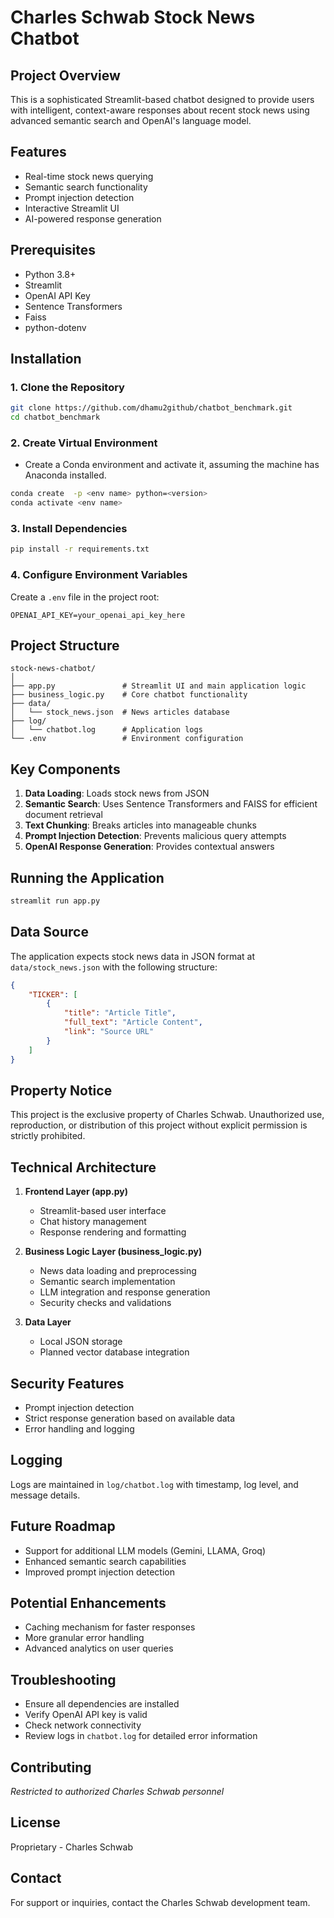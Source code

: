 # Charles Schwab Stock News Chatbot

## Project Overview
This is a sophisticated Streamlit-based chatbot designed to provide users with intelligent, context-aware responses about recent stock news using advanced semantic search and OpenAI's language model.

## Features
- Real-time stock news querying
- Semantic search functionality
- Prompt injection detection
- Interactive Streamlit UI
- AI-powered response generation

## Prerequisites
- Python 3.8+
- Streamlit
- OpenAI API Key
- Sentence Transformers
- Faiss
- python-dotenv

## Installation

### 1. Clone the Repository
```bash
git clone https://github.com/dhamu2github/chatbot_benchmark.git
cd chatbot_benchmark
```

### 2. Create Virtual Environment
- Create a Conda environment and activate it, assuming the machine has Anaconda installed.
```bash
conda create  -p <env name> python=<version>
conda activate <env name>
```

### 3. Install Dependencies
```bash
pip install -r requirements.txt
```

### 4. Configure Environment Variables
Create a `.env` file in the project root:
```
OPENAI_API_KEY=your_openai_api_key_here
```

## Project Structure
```
stock-news-chatbot/
│
├── app.py               # Streamlit UI and main application logic
├── business_logic.py    # Core chatbot functionality
├── data/
│   └── stock_news.json  # News articles database
├── log/
│   └── chatbot.log      # Application logs
└── .env                 # Environment configuration
```

## Key Components
1. **Data Loading**: Loads stock news from JSON
2. **Semantic Search**: Uses Sentence Transformers and FAISS for efficient document retrieval
3. **Text Chunking**: Breaks articles into manageable chunks
4. **Prompt Injection Detection**: Prevents malicious query attempts
5. **OpenAI Response Generation**: Provides contextual answers

## Running the Application
```bash
streamlit run app.py
```

## Data Source

The application expects stock news data in JSON format at `data/stock_news.json` with the following structure:

```json
{
    "TICKER": [
        {
            "title": "Article Title",
            "full_text": "Article Content",
            "link": "Source URL"
        }
    ]
}
```

## Property Notice

This project is the exclusive property of Charles Schwab. Unauthorized use, reproduction, or distribution of this project without explicit permission is strictly prohibited.

## Technical Architecture

1. **Frontend Layer (app.py)**
   - Streamlit-based user interface
   - Chat history management
   - Response rendering and formatting

2. **Business Logic Layer (business_logic.py)**
   - News data loading and preprocessing
   - Semantic search implementation
   - LLM integration and response generation
   - Security checks and validations

3. **Data Layer**
   - Local JSON storage
   - Planned vector database integration

## Security Features
- Prompt injection detection
- Strict response generation based on available data
- Error handling and logging

## Logging
Logs are maintained in `log/chatbot.log` with timestamp, log level, and message details.

## Future Roadmap
- Support for additional LLM models (Gemini, LLAMA, Groq)
- Enhanced semantic search capabilities
- Improved prompt injection detection

## Potential Enhancements
- Caching mechanism for faster responses
- More granular error handling
- Advanced analytics on user queries

## Troubleshooting
- Ensure all dependencies are installed
- Verify OpenAI API key is valid
- Check network connectivity
- Review logs in `chatbot.log` for detailed error information

## Contributing
*Restricted to authorized Charles Schwab personnel*

## License
Proprietary - Charles Schwab

## Contact
For support or inquiries, contact the Charles Schwab development team.
